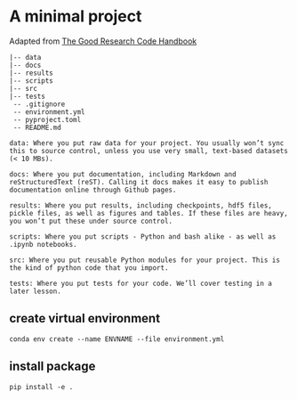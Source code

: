 # A minimal project

Adapted from [The Good  Research Code Handbook](https://goodresearch.dev/setup#create-a-project-skeleton)

```
|-- data     
|-- docs
|-- results
|-- scripts
|-- src
|-- tests
 -- .gitignore
 -- environment.yml
 -- pyproject.toml
 -- README.md
```

    data: Where you put raw data for your project. You usually won’t sync this to source control, unless you use very small, text-based datasets (< 10 MBs).

    docs: Where you put documentation, including Markdown and reStructuredText (reST). Calling it docs makes it easy to publish documentation online through Github pages.

    results: Where you put results, including checkpoints, hdf5 files, pickle files, as well as figures and tables. If these files are heavy, you won’t put these under source control.

    scripts: Where you put scripts - Python and bash alike - as well as .ipynb notebooks.

    src: Where you put reusable Python modules for your project. This is the kind of python code that you import.

    tests: Where you put tests for your code. We’ll cover testing in a later lesson.

## create virtual environment
```
conda env create --name ENVNAME --file environment.yml
```

## install package 
```
pip install -e .
```